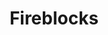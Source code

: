 ---
blog: https://fireblocks.com/blog
facebook: https://facebook.com/pg/FireblocksHQ
linkedin: https://linkedin.com/company/fireblocks
logohandle: fireblocks
sort: fireblocks
title: Fireblocks
twitter: https://x.com/FireblocksHQ
website: https://www.fireblocks.com/
---